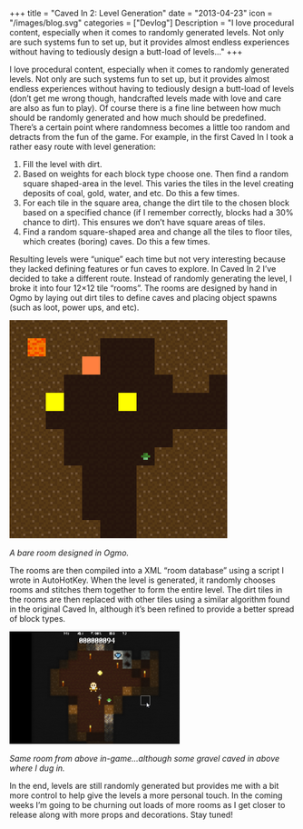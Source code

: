 +++
title = "Caved In 2: Level Generation"
date = "2013-04-23"
icon = "/images/blog.svg"
categories = ["Devlog"]
Description = "I love procedural content, especially when it comes to randomly generated levels. Not only are such systems fun to set up, but it provides almost endless experiences without having to tediously design a butt-load of levels..."
+++

I love procedural content, especially when it comes to randomly generated levels. Not only are such systems fun to set up, but it provides almost endless experiences without having to tediously design a butt-load of levels (don’t get me wrong though, handcrafted levels made with love and care are also as fun to play). Of course there is a fine line between how much should be randomly generated and how much should be predefined. There’s a certain point where randomness becomes a little too random and detracts from the fun of the game. For example, in the first Caved In I took a rather easy route with level generation:

 1. Fill the level with dirt.
 2. Based on weights for each block type choose one. Then find a random square shaped-area in the level. This varies the tiles in the level creating deposits of coal, gold, water, and etc. Do this a few times.
 3. For each tile in the square area, change the dirt tile to the chosen block based on a specified chance (if I remember correctly, blocks had a 30% chance to dirt). This ensures we don’t have square areas of tiles.
 4. Find a random square-shaped area and change all the tiles to floor tiles, which creates (boring) caves. Do this a few times.
 
Resulting levels were “unique” each time but not very interesting because they lacked defining features or fun caves to explore. In Caved In 2 I’ve decided to take a different route. Instead of randomly generating the level, I broke it into four 12×12 tile “rooms”. The rooms are designed by hand in Ogmo by laying out dirt tiles to define caves and placing object spawns (such as loot, power ups, and etc).

![cavedin2_editor_room](/projects/cavedin2/editor_room.png)

_A bare room designed in Ogmo._

The rooms are then compiled into a XML “room database” using a script I wrote in AutoHotKey. When the level is generated, it randomly chooses rooms and stitches them together to form the entire level. The dirt tiles in the rooms are then replaced with other tiles using a similar algorithm found in the original Caved In, although it’s been refined to provide a better spread of block types.

![cavedin2_game_room](/projects/cavedin2/game_room.png)

_Same room from above in-game…although some gravel caved in above where I dug in._

In the end, levels are still randomly generated but provides me with a bit more control to help give the levels a more personal touch. In the coming weeks I’m going to be churning out loads of more rooms as I get closer to release along with more props and decorations. Stay tuned!